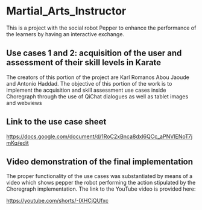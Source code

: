 # Martial_Arts_Instructor
 This is a project with the social robot Pepper to enhance the performance of the learners by having an interactive exchange.

## Use cases 1 and 2: acquisition of the user and assessment of their skill levels in Karate
 The creators of this portion of the project are Karl Romanos Abou Jaoude and Antonio Haddad. The objective of this portion of the work is to implement the acquisition and skill assessment use cases inside Choregraph through the use of QiChat dialogues as well as tablet images and webviews

## Link to the use case sheet
 https://docs.google.com/document/d/1RoC2xBnca8dxl6QCc_aPNVIENoT7jmKq/edit

## Video demonstration of the final implementation
 The proper functionality of the use cases was substantiated by means of a video which shows pepper the robot performing the action stipulated by the Choregraph implementation. The link to the YouTube video is provided here:
 
 https://youtube.com/shorts/-IXHCjQUfxc   

